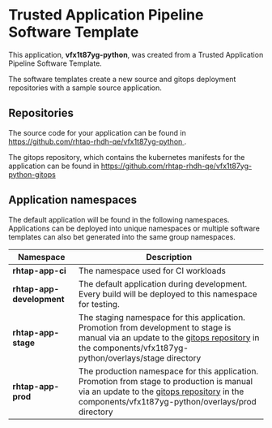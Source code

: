 # Trusted Application Pipeline Software Template

This application, **vfx1t87yg-python**, was created from a Trusted Application Pipeline Software Template.

The software templates create a new source and gitops deployment repositories with a sample source application. 

## Repositories

The source code for your application can be found in [https://github.com/rhtap-rhdh-qe/vfx1t87yg-python ](https://github.com/rhtap-rhdh-qe/vfx1t87yg-python ).
 
The gitops repository, which contains the kubernetes manifests for the application can be found in 
[https://github.com/rhtap-rhdh-qe/vfx1t87yg-python-gitops ](https://github.com/rhtap-rhdh-qe/vfx1t87yg-python-gitops ) 

## Application namespaces 

The default application will be found in the following namespaces. Applications can be deployed into unique namespaces or multiple software templates can also bet generated into the same group namespaces.  

|  Namespace   |  Description   |  
| -------- | -------- |
| **rhtap-app-ci** | The namespace used for CI workloads |
| **rhtap-app-development** | The default application during development. Every build will be deployed to this namespace for testing. |
| **rhtap-app-stage** | The staging namespace for this application. Promotion from development to stage is manual via an update to the [gitops repository](https://github.com/rhtap-rhdh-qe/vfx1t87yg-python-gitops ) in the components/vfx1t87yg-python/overlays/stage directory |
| **rhtap-app-prod** | The production namespace for this application. Promotion from stage to production is manual via an update to the [gitops repository](https://github.com/rhtap-rhdh-qe/vfx1t87yg-python-gitops ) in the components/vfx1t87yg-python/overlays/prod directory |